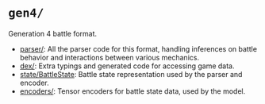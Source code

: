 # `gen4/`

Generation 4 battle format.

-   [parser/](parser/): All the parser code for this format, handling inferences
    on battle behavior and interactions between various mechanics.
-   [dex/](dex/): Extra typings and generated code for accessing game data.
-   [state/BattleState](state/BattleState.ts): Battle state representation used
    by the parser and encoder.
-   [encoders/](encoders/): Tensor encoders for battle state data, used by the
    model.
